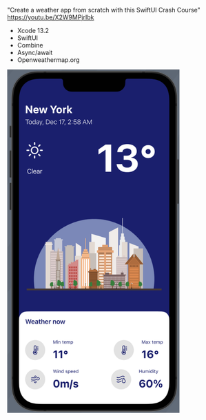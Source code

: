 "Create a weather app from scratch with this SwiftUI Crash Course"
https://youtu.be/X2W9MPjrIbk

- Xcode 13.2
- SwiftUI
- Combine
- Async/await
- Openweathermap.org

<img src="preview.png" width="400">

